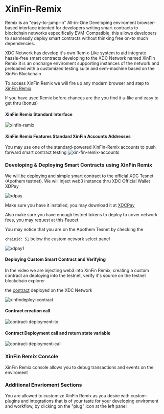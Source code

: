 
# XinFin-Remix

Remix is an "easy-to-jump-in" All-in-One Developing enviroment browser-based interface intented for developers writing smart contracts to blockchain networks especifically EVM-Compatible, this allows developers to seamlessly deploy smart contracts without thinking free on-to much dependencies.

XDC Network has develop it's own Remix-Like system to aid integrate hassle-free smart contracts developing to the XDC Network named XinFin Remix it is an oncharge enviroment supporting instances of the network and preloaded with a customized testing suite and evm-machine based on the XinFin Blockchain

To access XinFin Remix we will fire up any modern browser and step to [XinFin Remix](https://remix.xinfin.network)

If you have used Remix before chances are the you find it a-like and easy to get thru (bonus)

#### XinFin Remix Standard Interface

![xinfin-remix](https://user-images.githubusercontent.com/41552663/194455866-284ac945-a1b1-4b7b-be79-47fbe6e63a31.png)

#### XinFin Remix Features Standard XinFin Accounts Addresses

You may use one of the standard-powered XinFin-Remix accounts to push forward smart contract testing
![xin-fin-remix-accounts](https://user-images.githubusercontent.com/41552663/194461894-8e2fc7ea-6340-4cf4-a011-6866add71015.png)

### Developing & Deploying Smart Contracts using XinFin Remix

We will be deploying and simple smart contract to the official XDC Tesnet (Apothem testnet). We will inject web3 instance thru XDC Official Wallet XDPay

![xdpay](https://user-images.githubusercontent.com/41552663/194467016-0a91316e-b9d8-4e01-895e-7c43152d4ea3.png)

Make sure you have it installed, you may download it at [XDCPay](https://chrome.google.com/webstore/detail/xdcpay/bocpokimicclpaiekenaeelehdjllofo/related?hl=en)

Also make sure you have enough testnet tokens to deploy to cover network fees, you may request at this [Faucet](https://faucet.apothem.network/)

You may notice that you are on the Apothem Tesnet by checking the 

<code>chainid: 51</code> below the custom network select panel

![xdpay1](https://user-images.githubusercontent.com/41552663/194467308-139230d5-2ae5-483e-ad97-ec3f0b2e909f.png)


#### Deploying Custom Smart Contract and Verifying

In the video we are injecting web3 into XinFin Remix, creating a custom contract an deploying into the testnet, verify it's source on the testnet blockchain explorer 

the [contract](https://explorer.apothem.network/address/xdcb1dd29f0e84a8d4131ce4ed7d3d812e51804e34d#readContract) deployed on the XDC Network

![xinfindeploy-contract](https://user-images.githubusercontent.com/41552663/194475798-2a974f25-66c5-436d-9c66-0a5526a52d52.gif)

#### Contract creation call

![contract-deployment-tx](https://user-images.githubusercontent.com/41552663/194477523-99731456-aa0c-4427-8c36-7332ce34494f.png)

#### Contract Deployment call and return state variable
![contract-deployment-call](https://user-images.githubusercontent.com/41552663/194477381-df3a7455-57d8-4d71-8362-d8cb0a8ddcc9.png)

### XinFin Remix Console

XinFin Remix console allows you to debug transactions and events on the enviroment

### Additional Envrioment Sections

You are allowed to customize XinFin Remix as you desire with custom-plugins and integrations that is of your taste for your developing enviroment and workflow, by clicking on the "plug" icon at the left panel

